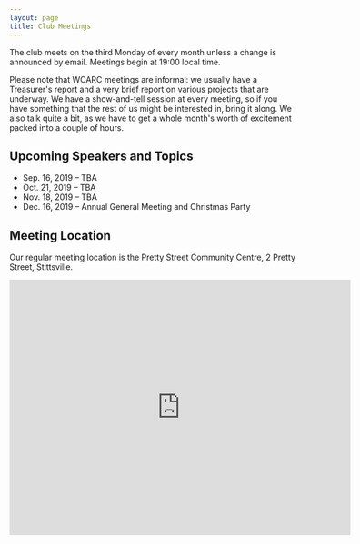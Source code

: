 ```yaml
---
layout: page
title: Club Meetings
---
```


The club meets on the third Monday of every month unless a change is
announced by email. Meetings begin at 19:00 local time.

Please note that WCARC meetings are informal: we usually have a
Treasurer's report and a very brief report on various projects that are
underway. We have a show-and-tell session at every meeting, so if you have
something that the rest of us might be interested in, bring it along. We also
talk quite a bit, as we have to get a whole month's worth of excitement packed
into a couple of hours.

## Upcoming Speakers and Topics

* Sep. 16, 2019 – TBA
* Oct. 21, 2019 – TBA
* Nov. 18, 2019 – TBA
* Dec. 16, 2019 – Annual General Meeting and Christmas Party

## Meeting Location

Our regular meeting location is the Pretty Street Community Centre,
2 Pretty Street, Stittsville.

<iframe src="https://www.google.com/maps/embed?pb=!1m18!1m12!1m3!1d2808.4737857246305!2d-75.92099774882787!3d45.25843265506816!2m3!1f0!2f0!3f0!3m2!1i1024!2i768!4f13.1!3m3!1m2!1s0x40551f2469b77e29%3A0xa48c9ae33d30490f!2sPretty+Street+Community+Centre!5e0!3m2!1sen!2sca!4v1566386677746!5m2!1sen!2sca" width="600" height="450" frameborder="0" style="border:0" allowfullscreen></iframe>
